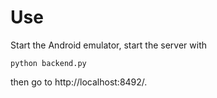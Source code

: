 Use
===

Start the Android emulator, start the server with

    python backend.py

then go to http://localhost:8492/.

